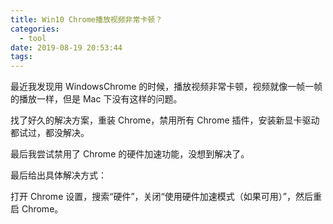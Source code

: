 ```yaml
---
title: Win10 Chrome播放视频非常卡顿？
categories:
  - tool
date: 2019-08-19 20:53:44
tags:
---
```


最近我发现用 WindowsChrome 的时候，播放视频非常卡顿，视频就像一帧一帧的播放一样，但是 Mac 下没有这样的问题。

找了好久的解决方案，重装 Chrome，禁用所有 Chrome 插件，安装新显卡驱动都试过，都没解决。

最后我尝试禁用了 Chrome 的硬件加速功能，没想到解决了。

最后给出具体解决方式：

打开 Chrome 设置，搜索“硬件”，关闭“使用硬件加速模式（如果可用）”，然后重启 Chrome。
